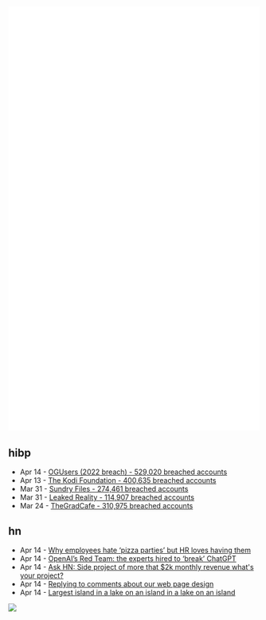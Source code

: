 ![Metrics](https://raw.githubusercontent.com/phixion/phixion/master/metrics.svg)

## hibp

<!--
for https://github.com/phixion/phixion/blob/main/.github/workflows/feeds.yml
-->
<!--START_SECTION:haveibeenpwnd-->
- Apr 14 - [OGUsers (2022 breach) - 529,020 breached accounts](https://haveibeenpwned.com/PwnedWebsites#OGUsers2022)
- Apr 13 - [The Kodi Foundation - 400,635 breached accounts](https://haveibeenpwned.com/PwnedWebsites#KodiFoundation)
- Mar 31 - [Sundry Files - 274,461 breached accounts](https://haveibeenpwned.com/PwnedWebsites#SundryFiles)
- Mar 31 - [Leaked Reality - 114,907 breached accounts](https://haveibeenpwned.com/PwnedWebsites#LeakedReality)
- Mar 24 - [TheGradCafe - 310,975 breached accounts](https://haveibeenpwned.com/PwnedWebsites#TheGradCafe)
<!--END_SECTION:haveibeenpwnd-->

## hn

<!--
for https://github.com/phixion/phixion/blob/main/.github/workflows/feeds.yml
-->
<!--START_SECTION:hn-->
- Apr 14 - [Why employees hate ‘pizza parties’ but HR loves having them](https://www.moneycontrol.com/news/business/why-employees-hate-pizza-parties-but-hr-loves-having-them-10411841.html)
- Apr 14 - [OpenAI’s Red Team: the experts hired to ‘break’ ChatGPT](https://www.ft.com/content/0876687a-f8b7-4b39-b513-5fee942831e8)
- Apr 14 - [Ask HN: Side project of more that $2k monthly revenue what&#x27;s your project?](https://news.ycombinator.com/item?id=35567822)
- Apr 14 - [Replying to comments about our web page design](https://research.exoticsilicon.com/articles/replying_to_comments)
- Apr 14 - [Largest island in a lake on an island in a lake on an island](https://www.elbruz.org/special-projects/islands-and-lakes/)
<!--END_SECTION:hn-->

<!--
for https://yhype.me
-->
![](https://hit.yhype.me/github/profile?user_id=13013670)
